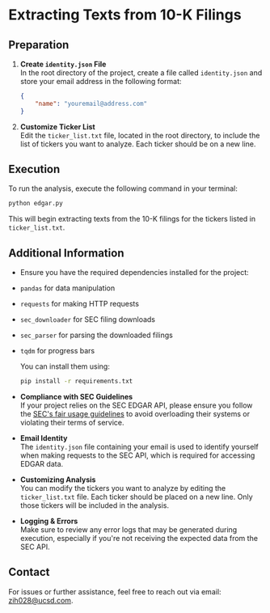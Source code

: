 # Extracting Texts from 10-K Filings

## Preparation

1. **Create `identity.json` File**  
   In the root directory of the project, create a file called `identity.json` and store your email address in the following format:

   ```json
   {
       "name": "youremail@address.com"
   }
   ```

2. **Customize Ticker List**  
   Edit the `ticker_list.txt` file, located in the root directory, to include the list of tickers you want to analyze. Each ticker should be on a new line.

## Execution

To run the analysis, execute the following command in your terminal:

```bash
python edgar.py
```

This will begin extracting texts from the 10-K filings for the tickers listed in `ticker_list.txt`.

## Additional Information

- Ensure you have the required dependencies installed for the project:
  
- `pandas` for data manipulation
- `requests` for making HTTP requests
- `sec_downloader` for SEC filing downloads
- `sec_parser` for parsing the downloaded filings
- `tqdm` for progress bars

  You can install them using:

  ```bash
  pip install -r requirements.txt
  ```

- **Compliance with SEC Guidelines**  
  If your project relies on the SEC EDGAR API, please ensure you follow the [SEC's fair usage guidelines](https://www.sec.gov/os/accessing-edgar-data) to avoid overloading their systems or violating their terms of service.

- **Email Identity**  
  The `identity.json` file containing your email is used to identify yourself when making requests to the SEC API, which is required for accessing EDGAR data.

- **Customizing Analysis**  
  You can modify the tickers you want to analyze by editing the `ticker_list.txt` file. Each ticker should be placed on a new line. Only those tickers will be included in the analysis.

- **Logging & Errors**  
  Make sure to review any error logs that may be generated during execution, especially if you're not receiving the expected data from the SEC API.

## Contact

For issues or further assistance, feel free to reach out via email: zih028@ucsd.com.
